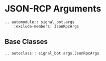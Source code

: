 # JSON-RCP Arguments

```{eval-rst}
.. automodule:: signal_bot.args
    :exclude-members: JsonRpcArgs
```

## Base Classes

```{eval-rst}
.. autoclass:: signal_bot.args.JsonRpcArgs
```